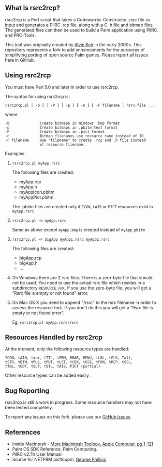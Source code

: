 What is rsrc2rcp?
-----------------

rsrc2rcp is a Perl script that takes a Codewarrior Constructor .rsrc
file as input and generates a PilRC .rcp file, along with a C .h file
and bitmap files. The generated files can then be used to build a Palm
application using PilRC and PRC-Tools.

This tool was originally created by [Alvin Koh](mailto:alvinkoh@mac.com)
in the early 2000s. This repository represents a fork to add enhancements
for the purposes of simplifying porting of open source Palm games. Please
report all issues here in GitHub.


Using rsrc2rcp
--------------

You must have Perl 5.0 and later in order to use rsrc2rcp.

The syntax for using rsrc2rcp is:

    rsrc2rcp.pl [ -b ] [ -P ] [ -p ] [ -n ] [ -F filename ] rsrc-file ...
    
where

    -b              Create bitmaps in Windows .bmp format
    -p              Create bitmaps in .pbitm text format
    -P              Create bitmaps in .pict format
    -n              Bitmap filenames use resource name instead of ID
    -F filename     Use "filename" to create .rcp and .h file instead
                    of resource filename.

Examples:

1.  ```rsrc2rcp.pl myApp.rsrc```

    The following files are created:

      - myApp.rcp
      - myApp.h
      - myAppIcon.pbitm
      - myAppPict.pbitm
      
    The .pbitm files are created only if ```ICON```, ```tAIB``` or ```PICT``` resources exist
    in ```myApp.rsrc```

2.  ```rsrc2rcp.pl -b myApp.rsrc```

    Same as above except ```myApp.bmp``` is created instead of ```myApp.pbitm```
    
3.  ```rsrc2rcp.pl -F bigApp myApp1.rsrc myApp2.rsrc```

    The following files are created:
    
      - bigApp.rcp
      - bigApp.h
      - ...

4.  On Windows there are 2 rsrc files. There is a zero-byte file that should not be used.
    You need to use the actual rsrc file which resides in a subdirectory ```RESOURCE.FRK```. If you
    use the zero-byte file, you will get a "Rsrc file is empty or not found" error.

5.  On Mac OS X you need to append "/rsrc" to the rsrc filename in order to access the resource
    fork. If you don't do this you will get a "Rsrc file is empty or not found error".
    
    Eg.  ```rsrc2rcp.pl myApp.rsrc/rsrc```
      
    


Resources Handled by rsrc2rcp
-----------------------------

At the moment, only the following resource types are handled:

    ICON, tAIN, tver, tTTL, tFRM, MBAR, MENU, tLBL, tFLD, Talt,
    tSTR, tBTN, tPUL, tPUT, tLST, tCBX, tGSI, tPBN, tREP, tSCL,
    tTBL, tGDT, tSLT, tSTL, tAIS, PICT (partial)

Other resource types can be added easily.


Bug Reporting
-------------

rsrc2rcp is still a work in progress. Some resource handlers may not have
been tested completely.

To report any issues on this fork, please use our [GitHub Issues](https://github.com/abotkin/rsrc2rcp/pulls).


References
----------

- Inside Macintosh - [More Macintosh Toolbox, Apple Computer. pg 1-121](https://developer.apple.com/library/archive/documentation/mac/pdf/MoreMacintoshToolbox.pdf)
- Palm OS SDK Reference, Palm Computing.
- PilRC v2.7b User Manual
- Source for NETPBM picttoppm, [George Phillips](mailto:phillips@cs.ubc.ca)

